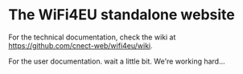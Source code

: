 # The WiFi4EU standalone website
For the technical documentation, check the wiki at https://github.com/cnect-web/wifi4eu/wiki.

For the user documentation. wait a little bit. We're working hard...
